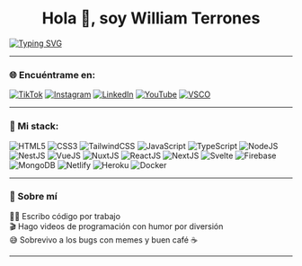 <h1 align="center">Hola 👋, soy William Terrones</h1>

<a href="https://git.io/typing-svg">
  <img src="https://readme-typing-svg.demolab.com?font=Fira+Code&pause=1000&color=0AE98C&center=true&vCenter=true&width=800&lines=Desarrollador+Web+Full+Stack;Apasionado+por+el+código+y+la+tecnología;Creando+y+compartiendo+contenido+en+redes+por+puro+hobby" alt="Typing SVG" />
</a>

---

### 🌐 Encuéntrame en:

[![TikTok](https://img.shields.io/badge/TikTok-%23000000.svg?style=for-the-badge&logo=tiktok&logoColor=white)](https://www.tiktok.com/@williamterronesdev)
[![Instagram](https://img.shields.io/badge/Instagram-%23E4405F.svg?style=for-the-badge&logo=instagram&logoColor=white)](https://www.instagram.com/williamterronesdev/)
[![LinkedIn](https://img.shields.io/badge/LinkedIn-%230077B5.svg?style=for-the-badge&logo=linkedin&logoColor=white)](https://www.linkedin.com/in/william-terrones-b48223185/)
[![YouTube](https://img.shields.io/badge/YouTube-%23FF0000.svg?style=for-the-badge&logo=youtube&logoColor=white)](https://www.youtube.com/@williamterronesdev)
[![VSCO](https://img.shields.io/badge/VSCO-black?style=for-the-badge&logo=vsco&logoColor=white)](https://vsco.co/williamterrones/)

---

### 🚀 Mi stack:

![HTML5](https://img.shields.io/badge/html5-%23E34F26.svg?style=plastic&logo=html5&logoColor=white)
![CSS3](https://img.shields.io/badge/css3-%231572B6.svg?style=plastic&logo=css3&logoColor=white)
![TailwindCSS](https://img.shields.io/badge/tailwindcss-%2338B2AC.svg?style=plastic&logo=tailwind-css&logoColor=white)
![JavaScript](https://img.shields.io/badge/javascript-%23323330.svg?style=plastic&logo=javascript&logoColor=%23F7DF1E)
![TypeScript](https://img.shields.io/badge/typescript-%23007ACC.svg?style=plastic&logo=typescript&logoColor=white)
![NodeJS](https://img.shields.io/badge/node.js-6DA55F?style=plastic&logo=node.js&logoColor=white)
![NestJS](https://img.shields.io/badge/nestjs-E0234E.svg?style=plastic&logo=nestjs&logoColor=white)
![VueJS](https://img.shields.io/badge/vuejs-%2335495e.svg?style=plastic&logo=vue.js&logoColor=%234FC08D)
![NuxtJS](https://img.shields.io/badge/Nuxt-black?style=plastic&logo=nuxt.js&logoColor=white)
![ReactJS](https://img.shields.io/badge/react-%2320232a.svg?style=plastic&logo=react&logoColor=%2361DAFB)
![NextJS](https://img.shields.io/badge/next.js-black?style=plastic&logo=next.js&logoColor=white)
![Svelte](https://img.shields.io/badge/svelte-%23FF3E00.svg?style=plastic&logo=svelte&logoColor=white)
![Firebase](https://img.shields.io/badge/firebase-%23039BE5.svg?style=plastic&logo=firebase)
![MongoDB](https://img.shields.io/badge/mongodb-%234ea94b.svg?style=plastic&logo=mongodb&logoColor=white)
![Netlify](https://img.shields.io/badge/netlify-%23000000.svg?style=plastic&logo=netlify&logoColor=#00C7B7)
![Heroku](https://img.shields.io/badge/heroku-%23430098.svg?style=plastic&logo=heroku&logoColor=white)
![Docker](https://img.shields.io/badge/docker-%232496ED.svg?style=plastic&logo=docker&logoColor=white)

---

### 📌 Sobre mí

👨‍💻 Escribo código por trabajo  
🎬 Hago videos de programación con humor por diversión  
😅 Sobrevivo a los bugs con memes y buen café ☕  

---
